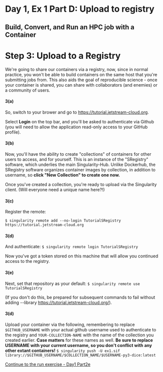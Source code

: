 # Day 1, Ex 1 Part D: Upload to registry
## Build, Convert, and Run an HPC job with a Container

# Step 3: Upload to a Registry

<!--
works: singularity pull shub://tutorial.jetstream-cloud.org/tutorial-containers/numpy-pillow:latest
 when did this work? it doesn't now. Maybe due to the push command used...
works: singularity pull library://ECoulter/tutorial-containers/mymandle:latest
fails: singularity pull library://ECoulter/tutorial-containers/numpy-pillow:latest
works: singularity push -U mymandle.sif library://ECoulter/tutorial-containers/mymandle:latest
fails: singularity push -U mymandle.sif library://tutorial.jetstream-cloud.org/ECoulter/tutorial-containers/mymandle:latest
-->

We're going to share our containers via a registry, now, since in
normal practice, you won't be able to build containers on the same
host that you're submitting jobs from. This also aids the goal
of reproducible science - once your container is shared, you can share 
with collaborators (and enemies) or a community of users.

#### 3(a)
So, switch to your  brower and go to 
<https://tutorial.jetstream-cloud.org>.

Select **Login** on the top bar, and you'll be asked to authenticate
via Github (you will need to allow the application read-only access to your
GitHub profile).

#### 3(b)
Now, you'll have the ability to create "collections" of containers for other
users to access, and for yourself. This is an instance of the "SRegistry" software,
which underlies the main Singularity-Hub. 
Unlike Dockerhub, the SRegistry software organizes container images by
collection, in addition to username, so 
**click "New Collection" to create one now.**

Once you've created a collection, you're ready to upload via the Singularity client.
(Will everyone need a unique name here?!)

#### 3(c)
Register the remote:

```
$ singularity remote add --no-login TutorialSRegistry https://tutorial.jetstream-cloud.org
```

#### 3(d)
And authenticate:
```$ singularity remote login TutorialSRegistry```

Now you've got a token stored on this machine that will allow you continued access to the
registry.

#### 3(e)
Next, set that repository as your default:
```$ singularity remote use TutorialSRegistry```

(If you don't do this, be prepared for subsequent commands to fail without
adding --library https://tutorial.jetstream-cloud.org/).

#### 3(d)
Upload your container via the following, 
remembering to replace `$GITHUB_USERNAME` with your actual github username
used to authenticate to the registry and `YOUR-COLLECTION-NAME` with the name of
the collection you created earlier. **Case matters** for these names as well.
**Be sure to replace USERNAME with your current username, so you don't conflict with any other 
extant containers!**
```$ singularity push -U ex1.sif library://$GITHUB_USERNAME/$COLLECTION_NAME/$USERNAME-py3-dice:latest```

[Continue to the run exercise - Day1 Part2e](https://github.com/XSEDE/Container_Tutorial/blob/master/Gateways2020/Day1%20Ex%201%20Part%20E:%20%20Running.md)
